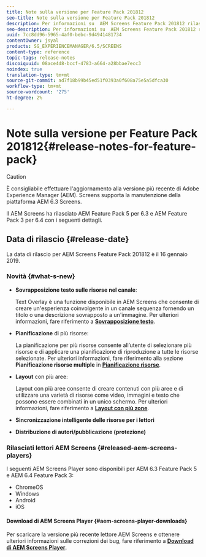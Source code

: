 ```yaml
---
title: Note sulla versione per Feature Pack 201812
seo-title: Note sulla versione per Feature Pack 201812
description: Per informazioni su  AEM Screens Feature Pack 201812 rilasciato il 16 gennaio 2019, consultate questa pagina.
seo-description: Per informazioni su  AEM Screens Feature Pack 201812 rilasciato il 16 gennaio 2019, consultate questa pagina.
uuid: 7cc8dd96-5965-4af0-bebc-9d4941481734
contentOwner: jsyal
products: SG_EXPERIENCEMANAGER/6.5/SCREENS
content-type: reference
topic-tags: release-notes
discoiquuid: 08ace4d8-bccf-4783-a664-a28bbae7ecc3
noindex: true
translation-type: tm+mt
source-git-commit: ad7f18b99b45ed51f0393a0f608a75e5a5dfca30
workflow-type: tm+mt
source-wordcount: '275'
ht-degree: 2%

---
```



# Note sulla versione per Feature Pack 201812{#release-notes-for-feature-pack}

>[!CAUTION]
>
>È consigliabile effettuare l&#39;aggiornamento alla versione più recente di Adobe Experience Manager (AEM). Screens supporta la manutenzione della piattaforma AEM 6.3 Screens.

Il  AEM Screens ha rilasciato AEM Feature Pack 5 per 6.3 e AEM Feature Pack 3 per 6.4 con i seguenti dettagli.

## Data di rilascio {#release-date}

La data di rilascio per  AEM Screens Feature Pack 201812 è il 16 gennaio 2019.

### Novità {#what-s-new}

* **Sovrapposizione testo sulle risorse nel canale**:

   Text Overlay è una funzione disponibile in  AEM Screens che consente di creare un&#39;esperienza coinvolgente in un canale sequenza fornendo un titolo o una descrizione sovrapposto a un&#39;immagine. Per ulteriori informazioni, fare riferimento a [**Sovrapposizione testo**](text-overlay.md).

* **Pianificazione** di più risorse:

   La pianificazione per più risorse consente all’utente di selezionare più risorse e di applicare una pianificazione di riproduzione a tutte le risorse selezionate. Per ulteriori informazioni, fare riferimento alla sezione **Pianificazione risorse multiple** in **[Pianificazione risorse](asset-level-scheduling.md)**.

* **Layout** con più aree:

   Layout con più aree consente di creare contenuti con più aree e di utilizzare una varietà di risorse come video, immagini e testo che possono essere combinati in un unico schermo. Per ulteriori informazioni, fare riferimento a **[Layout con più zone](multi-zone-layout-aem-screens.md)**.

* **Sincronizzazione intelligente delle risorse per i lettori**
* **Distribuzione di autori/pubblicazione (protezione)**

### Rilasciati  lettori AEM Screens {#released-aem-screens-players}

I seguenti  AEM Screens Player sono disponibili per AEM 6.3 Feature Pack 5 e AEM 6.4 Feature Pack 3:

* ChromeOS
* Windows
* Android
* iOS

#### Download di  AEM Screens Player {#aem-screens-player-downloads}

Per scaricare la versione più recente  lettore AEM Screens e ottenere ulteriori informazioni sulle correzioni dei bug, fare riferimento a [**Download di AEM Screens Player**](https://download.macromedia.com/screens/).

